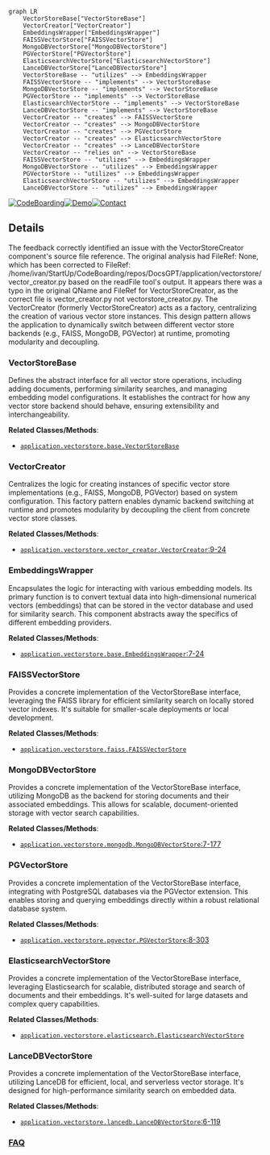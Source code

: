 ```mermaid
graph LR
    VectorStoreBase["VectorStoreBase"]
    VectorCreator["VectorCreator"]
    EmbeddingsWrapper["EmbeddingsWrapper"]
    FAISSVectorStore["FAISSVectorStore"]
    MongoDBVectorStore["MongoDBVectorStore"]
    PGVectorStore["PGVectorStore"]
    ElasticsearchVectorStore["ElasticsearchVectorStore"]
    LanceDBVectorStore["LanceDBVectorStore"]
    VectorStoreBase -- "utilizes" --> EmbeddingsWrapper
    FAISSVectorStore -- "implements" --> VectorStoreBase
    MongoDBVectorStore -- "implements" --> VectorStoreBase
    PGVectorStore -- "implements" --> VectorStoreBase
    ElasticsearchVectorStore -- "implements" --> VectorStoreBase
    LanceDBVectorStore -- "implements" --> VectorStoreBase
    VectorCreator -- "creates" --> FAISSVectorStore
    VectorCreator -- "creates" --> MongoDBVectorStore
    VectorCreator -- "creates" --> PGVectorStore
    VectorCreator -- "creates" --> ElasticsearchVectorStore
    VectorCreator -- "creates" --> LanceDBVectorStore
    VectorCreator -- "relies on" --> VectorStoreBase
    FAISSVectorStore -- "utilizes" --> EmbeddingsWrapper
    MongoDBVectorStore -- "utilizes" --> EmbeddingsWrapper
    PGVectorStore -- "utilizes" --> EmbeddingsWrapper
    ElasticsearchVectorStore -- "utilizes" --> EmbeddingsWrapper
    LanceDBVectorStore -- "utilizes" --> EmbeddingsWrapper
```

[![CodeBoarding](https://img.shields.io/badge/Generated%20by-CodeBoarding-9cf?style=flat-square)](https://github.com/CodeBoarding/GeneratedOnBoardings)[![Demo](https://img.shields.io/badge/Try%20our-Demo-blue?style=flat-square)](https://www.codeboarding.org/demo)[![Contact](https://img.shields.io/badge/Contact%20us%20-%20contact@codeboarding.org-lightgrey?style=flat-square)](mailto:contact@codeboarding.org)

## Details

The feedback correctly identified an issue with the VectorStoreCreator component's source file reference. The original analysis had FileRef: None, which has been corrected to FileRef: /home/ivan/StartUp/CodeBoarding/repos/DocsGPT/application/vectorstore/vector_creator.py based on the readFile tool's output. It appears there was a typo in the original QName and FileRef for VectorStoreCreator, as the correct file is vector_creator.py not vectorstore_creator.py. The VectorCreator (formerly VectorStoreCreator) acts as a factory, centralizing the creation of various vector store instances. This design pattern allows the application to dynamically switch between different vector store backends (e.g., FAISS, MongoDB, PGVector) at runtime, promoting modularity and decoupling.

### VectorStoreBase
Defines the abstract interface for all vector store operations, including adding documents, performing similarity searches, and managing embedding model configurations. It establishes the contract for how any vector store backend should behave, ensuring extensibility and interchangeability.


**Related Classes/Methods**:

- <a href="https://github.com/arc53/DocsGPT/blob/main/application/vectorstore/base.py" target="_blank" rel="noopener noreferrer">`application.vectorstore.base.VectorStoreBase`</a>


### VectorCreator
Centralizes the logic for creating instances of specific vector store implementations (e.g., FAISS, MongoDB, PGVector) based on system configuration. This factory pattern enables dynamic backend switching at runtime and promotes modularity by decoupling the client from concrete vector store classes.


**Related Classes/Methods**:

- <a href="https://github.com/arc53/DocsGPT/blob/main/application/vectorstore/vector_creator.py#L9-L24" target="_blank" rel="noopener noreferrer">`application.vectorstore.vector_creator.VectorCreator`:9-24</a>


### EmbeddingsWrapper
Encapsulates the logic for interacting with various embedding models. Its primary function is to convert textual data into high-dimensional numerical vectors (embeddings) that can be stored in the vector database and used for similarity search. This component abstracts away the specifics of different embedding providers.


**Related Classes/Methods**:

- <a href="https://github.com/arc53/DocsGPT/blob/main/application/vectorstore/base.py#L7-L24" target="_blank" rel="noopener noreferrer">`application.vectorstore.base.EmbeddingsWrapper`:7-24</a>


### FAISSVectorStore
Provides a concrete implementation of the VectorStoreBase interface, leveraging the FAISS library for efficient similarity search on locally stored vector indexes. It's suitable for smaller-scale deployments or local development.


**Related Classes/Methods**:

- <a href="https://github.com/arc53/DocsGPT/blob/main/application/vectorstore/faiss.py" target="_blank" rel="noopener noreferrer">`application.vectorstore.faiss.FAISSVectorStore`</a>


### MongoDBVectorStore
Provides a concrete implementation of the VectorStoreBase interface, utilizing MongoDB as the backend for storing documents and their associated embeddings. This allows for scalable, document-oriented storage with vector search capabilities.


**Related Classes/Methods**:

- <a href="https://github.com/arc53/DocsGPT/blob/main/application/vectorstore/mongodb.py#L7-L177" target="_blank" rel="noopener noreferrer">`application.vectorstore.mongodb.MongoDBVectorStore`:7-177</a>


### PGVectorStore
Provides a concrete implementation of the VectorStoreBase interface, integrating with PostgreSQL databases via the PGVector extension. This enables storing and querying embeddings directly within a robust relational database system.


**Related Classes/Methods**:

- <a href="https://github.com/arc53/DocsGPT/blob/main/application/vectorstore/pgvector.py#L8-L303" target="_blank" rel="noopener noreferrer">`application.vectorstore.pgvector.PGVectorStore`:8-303</a>


### ElasticsearchVectorStore
Provides a concrete implementation of the VectorStoreBase interface, leveraging Elasticsearch for scalable, distributed storage and search of documents and their embeddings. It's well-suited for large datasets and complex query capabilities.


**Related Classes/Methods**:

- <a href="https://github.com/arc53/DocsGPT/blob/main/application/vectorstore/elasticsearch.py" target="_blank" rel="noopener noreferrer">`application.vectorstore.elasticsearch.ElasticsearchVectorStore`</a>


### LanceDBVectorStore
Provides a concrete implementation of the VectorStoreBase interface, utilizing LanceDB for efficient, local, and serverless vector storage. It's designed for high-performance similarity search on embedded data.


**Related Classes/Methods**:

- <a href="https://github.com/arc53/DocsGPT/blob/main/application/vectorstore/lancedb.py#L6-L119" target="_blank" rel="noopener noreferrer">`application.vectorstore.lancedb.LanceDBVectorStore`:6-119</a>




### [FAQ](https://github.com/CodeBoarding/GeneratedOnBoardings/tree/main?tab=readme-ov-file#faq)